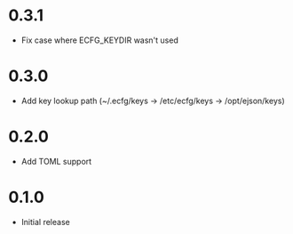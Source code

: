 # 0.3.1

* Fix case where ECFG_KEYDIR wasn't used

# 0.3.0

* Add key lookup path (~/.ecfg/keys -> /etc/ecfg/keys -> /opt/ejson/keys)

# 0.2.0

* Add TOML support

# 0.1.0

* Initial release
